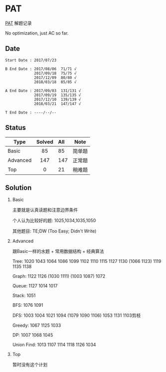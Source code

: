 # PAT

[PAT](https://www.patest.cn) 解题记录

No optimization, just AC so far.

## Date

```
Start Date : 2017/07/23

B End Date : 2017/08/06  71/71 √
             2017/09/18  75/75 √
             2017/12/09  80/80 √
             2018/03/18  85/85 √

A End Date : 2017/09/03  131/131 √
             2017/09/19  135/135 √
             2017/12/10  139/139 √
             2018/03/21  147/147 √

T End Date : ----/--/--

```

## Status

| Type   | Solved | All |  Note  |
| ------ |:------:| :---| ------ |
| Basic  |   85   | 85  | 简单题 |
|Advanced|   147  | 147 | 正常题 |
| Top    |   0    | 21  | 稍难题 |

## Solution

1. Basic

    主要就是认真读题和注意边界条件

    个人认为比较好的题: 1025,1034,1035,1050

    其他题目: TE;DW (Too Easy; Didn't Write)

2. Advanced

    跟Basic一样的水题 + 常用数据结构 + 经典算法

    Tree: 1020 1043 1064 1086 1099 1102 1110 1115 1127 1130 (1066 1123) 1119 1135 1138

    Graph: 1122 1126 (1030 1111) (1003 1087) 1072

    Queue: 1127 1014 1017

    Stack: 1051

    BFS: 1076 1091

    DFS: 1003 1004 1021 1094 (1079 1090 1106) 1053 1131 1103剪枝

    Greedy: 1067 1125 1033

    DP: 1007 1068 1045

    Union Find: 1013 1107 1114 1118 1126 1034

3. Top

    暂时没有这个计划
